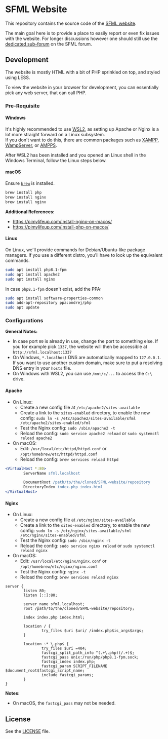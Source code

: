 # SFML Website

This repository contains the source code of the [SFML website](https://www.sfml-dev.org).

The main goal here is to provide a place to easily report or even fix issues with the website.
For longer discussions however one should still use the [dedicated sub-forum](https://en.sfml-dev.org/forums/index.php?board=3.0) on the SFML forum.

## Development

The website is mostly HTML with a bit of PHP sprinkled on top, and styled using LESS.

To view the website in your browser for development, you can essentially pick any web server, that can call PHP.

### Pre-Requisite

#### Windows

It's highly recommended to use [WSL2](https://learn.microsoft.com/en-us/windows/wsl/install), as setting up Apache or Nginx is a lot more straight forward on a Linux subsystem.  
If you don't want to do this, there are common packages such as [XAMPP](https://www.apachefriends.org/), [WampServer](https://www.wampserver.com/en/), or [AMPPS](https://www.ampps.com/).

After WSL2 has been installed and you opened an Linux shell in the Windows Terminal, follow the Linux steps below.

#### macOS

Ensure [`brew`](https://brew.sh/) is installed.

```bash
brew install php
brew install nginx
brew install nginx
```

**Additional References:**

-   https://pimylifeup.com/install-nginx-on-macos/
-   https://pimylifeup.com/install-php-on-macos/

#### Linux

On Linux, we'll provide commands for Debian/Ubuntu-like package managers. If you use a different distro, you'll have to look up the equivalent commands.

```bash
sudo apt install php8.1-fpm
sudo apt install apache2
sudo apt install nginx
```

In case `php8.1-fpm` doesn't exist, add the PPA:

```bash
sudo apt install software-properties-common
sudo add-apt-repository ppa:ondrej/php
sudo apt update
```

### Configurations

**General Notes:**

-   In case port `80` is already in use, change the port to something else. If you for example pick `1337`, the website will then be accessible at `http://sfml.localhost:1337`
-   On Windows, `*.localhost` DNS are automatically mapped to `127.0.0.1`. If you want to use another custom domain, make sure to put a resolving DNS entry in your `hosts` file.
-   On Windows with WSL2, you can use `/mnt/c/...` to access the `C:\` drive.

#### Apache

-   On Linux:
    -   Create a new config file at `/etc/apache2/sites-available`
    -   Create a link to the `sites-enabled` directory, to enable the new config: `sudo ln -s /etc/apache2/sites-available/sfml /etc/apache2/sites-enabled/sfml`
    -   Test the Nginx config: `sudo /sbin/apache2 -t`
    -   Reload the config: `sudo service apache2 reload` or `sudo systemctl reload apache2`
-   On macOS:
    -   Edit: `/usr/local/etc/httpd/httpd.conf` or `/opt/homebrew/etc/httpd/httpd.conf`
    -   Reload the config: `brew services reload httpd`

```apache
<VirtualHost *:80>
        ServerName sfml.localhost

        DocumentRoot /path/to/the/cloned/SFML-website/repository
        DirectoryIndex index.php index.html
</VirtualHost>
```

#### Nginx

-   On Linux:
    -   Create a new config file at `/etc/nginx/sites-available`
    -   Create a link to the `sites-enabled` directory, to enable the new config: `sudo ln -s /etc/nginx/sites-available/sfml /etc/nginx/sites-enabled/sfml`
    -   Test the Nginx config: `sudo /sbin/nginx -t`
    -   Reload the config: `sudo service nginx reload` or `sudo systemctl reload nginx`
-   On macOS:
    -   Edit: `/usr/local/etc/nginx/nginx.conf` or `/opt/homebrew/etc/nginx/nginx.conf`
    -   Test the Nginx config: `nginx -t`
    -   Reload the config: `brew services reload nginx`

```nginx
server {
        listen 80;
        listen [::]:80;

        server_name sfml.localhost;
        root /path/to/the/cloned/SFML-website/repository;

        index index.php index.html;

        location / {
                try_files $uri $uri/ /index.php$is_args$args;
        }

        location ~* \.php$ {
                try_files $uri =404;
                fastcgi_split_path_info ^(.+\.php)(/.+)$;
                fastcgi_pass unix:/run/php/php8.1-fpm.sock;
                fastcgi_index index.php;
                fastcgi_param SCRIPT_FILENAME $document_root$fastcgi_script_name;
                include fastcgi_params;
        }
}
```

**Notes:**

-   On macOS, the `fastcgi_pass` may not be needed.

## License

See the [LICENSE](LICENSE) file.
